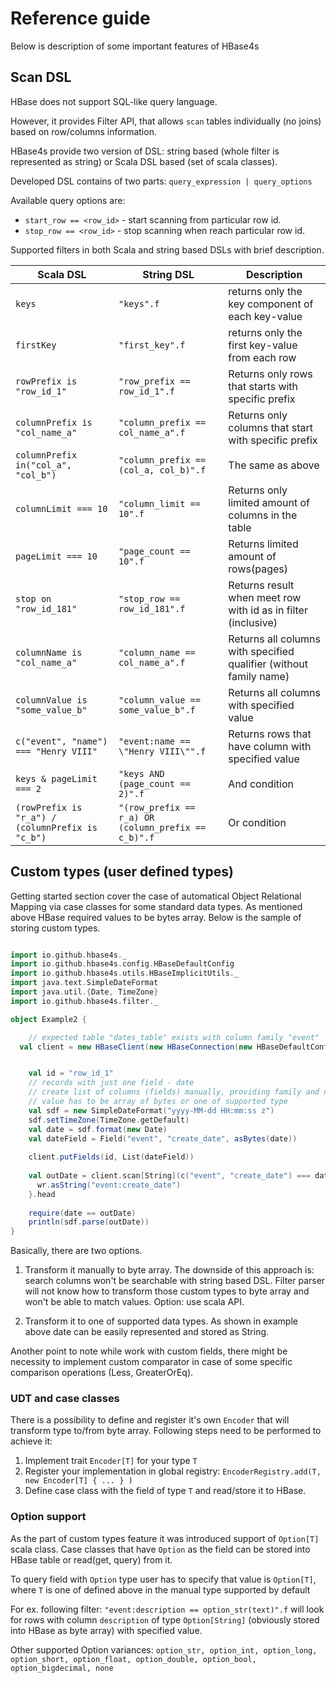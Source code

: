 
# Reference guide

Below is description of some important features of HBase4s

## Scan DSL

HBase does not support SQL-like query language. 

However, it provides Filter API, that allows `scan` tables individually (no joins) based on row/columns information. 

HBase4s provide two version of DSL: string based (whole filter is represented as string) or Scala DSL based (set of scala classes).

Developed DSL contains of two parts: `query_expression | query_options`

Available query options are:
- `start_row == <row_id>` - start scanning from particular row id.
- `stop_row == <row_id>` - stop scanning when reach particular row id.

Supported filters in both Scala and string based DSLs with brief description.

Scala DSL|String DSL | Description 
----------------------------|----------------------------|----------------------------
`keys`|`"keys".f`|returns only the key component of each key-value
`firstKey` | `"first_key".f` |  returns only the first key-value from each row
`rowPrefix is "row_id_1"` | `"row_prefix == row_id_1".f` | Returns only rows that starts with specific prefix 
`columnPrefix is "col_name_a"` | `"column_prefix == col_name_a".f` |  Returns only columns that start with specific prefix
`columnPrefix in("col_a", "col_b")` | `"column_prefix == (col_a, col_b)".f` | The same as above
`columnLimit === 10` | `"column_limit == 10".f` | Returns only limited amount of columns in the table
`pageLimit === 10` | `"page_count == 10".f` | Returns limited amount of rows(pages) 
`stop on "row_id_181"` | `"stop_row == row_id_181".f` | Returns result when meet row with id as in filter (inclusive)
`columnName is "col_name_a"` | `"column_name == col_name_a".f` | Returns all columns with specified qualifier (without family name)
`columnValue is "some_value_b"` | `"column_value == some_value_b".f` | Returns all columns with specified value
`c("event", "name") === "Henry VIII"` | `"event:name == \"Henry VIII\"".f` | Returns rows that have column with specified value
`keys & pageLimit === 2` | `"keys AND (page_count == 2)".f` | And condition
```(rowPrefix is "r_a") / (columnPrefix is "c_b")``` | `"(row_prefix == r_a) OR (column_prefix == c_b)".f` | Or condition

## Custom types (user defined types)

Getting started section cover the case of automatical Object Relational Mapping via case classes for some standard data types.
As mentioned above HBase required values to be bytes array. 
Below is the sample of storing custom types.

```scala

import io.github.hbase4s._
import io.github.hbase4s.config.HBaseDefaultConfig
import io.github.hbase4s.utils.HBaseImplicitUtils._
import java.text.SimpleDateFormat
import java.util.{Date, TimeZone}
import io.github.hbase4s.filter._

object Example2 {

    // expected table "dates_table" exists with column family "event"
  val client = new HBaseClient(new HBaseConnection(new HBaseDefaultConfig), "dates_table")


    val id = "row_id_1"
    // records with just one field - date
    // create list of columns (fields) manually, providing family and name
    // value has to be array of bytes or one of supported type
    val sdf = new SimpleDateFormat("yyyy-MM-dd HH:mm:ss z")
    sdf.setTimeZone(TimeZone.getDefault)
    val date = sdf.format(new Date)
    val dateField = Field("event", "create_date", asBytes(date))
    
    client.putFields(id, List(dateField))
    
    val outDate = client.scan[String](c("event", "create_date") === date).map { wr =>
      wr.asString("event:create_date")
    }.head
    
    require(date == outDate)
    println(sdf.parse(outDate))
}
```

Basically, there are two options.

1. Transform it manually to byte array. 
The downside of this approach is: search columns won't be searchable with string based DSL.
Filter parser will not know how to transform those custom types to byte array and won't be able to match values.
Option: use scala API.

2. Transform it to one of supported data types. As shown in example above date can be easily represented and stored as String.

Another point to note while work with custom fields, there might be necessity to implement custom comparator in case of some specific comparison operations (Less, GreaterOrEq).

### UDT and case classes
 
There is a possibility to define and register it's own ``Encoder`` that will transform type to/from byte array.
Following steps need to be performed to achieve it:
 1. Implement trait `Encoder[T]` for your type `T`
 2. Register your implementation in global registry: `EncoderRegistry.add(T, new Encoder[T] { ... } )`
 3. Define case class with the field of type `T` and read/store it to HBase.
 
### Option support

As the part of custom types feature it was introduced support of `Option[T]` scala class.
Case classes that have `Option` as the field can be stored into HBase table or read(get, query) from it.

To query field with `Option` type user has to specify that value is `Option[T]`, where `T` is one of defined above in the manual type supported by default

For ex. following filter: `"event:description == option_str(text)".f` will look for rows with column `description` of type `Option[String]` (obviously stored into HBase as byte array) with specified value. 

Other supported Option variances: 
```option_str, option_int, option_long, option_short, option_float, option_double, option_bool, option_bigdecimal, none```
